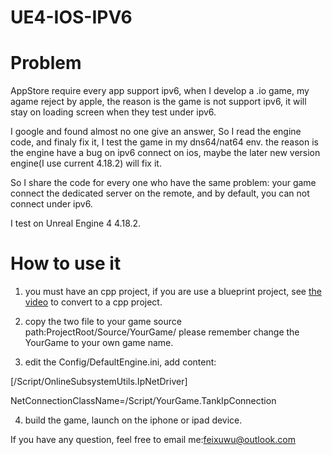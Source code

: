 # UE4-IOS-IPV6
# Problem
AppStore require every app support ipv6, when I develop a .io game, my agame reject by apple,
the reason is the game is not support ipv6, it will stay on loading screen when they test under ipv6.

I google and found almost no one give an answer, So I read the engine code, and finaly fix it, I test 
the game in my dns64/nat64 env. the reason is the engine have a bug on ipv6 connect on ios, maybe the 
later new version engine(I use current 4.18.2) will fix it.

So I share the code for every one who have the same problem:
your game connect the dedicated server on the remote, and by default, you can not connect under ipv6.

I test on Unreal Engine 4 4.18.2.


# How to use it

1. you must have an cpp project, if you are use a blueprint project, see [the video](https://youtu.be/DRtkq0ewTz4) to convert to a 
cpp project.

2. copy the two file to your game source path:ProjectRoot/Source/YourGame/
   please remember change the YourGame to your own game name.

3. edit the Config/DefaultEngine.ini, add content:

  [/Script/OnlineSubsystemUtils.IpNetDriver]
  
NetConnectionClassName=/Script/YourGame.TankIpConnection

4. build the game, launch on the iphone or ipad device.


If you have any question, feel free to email me:feixuwu@outlook.com

